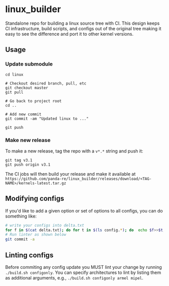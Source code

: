 linux\_builder
====


Standalone repo for building a linux source tree with CI. This design keeps CI infrastructure, build scripts, and configs
out of the original tree making it easy to see the difference and port it to other kernel versions.


## Usage

### Update submodule

```
cd linux

# Checkout desired branch, pull, etc
git checkout master
git pull

# Go back to project root
cd ..

# Add new commit
git commit -am "Updated linux to ..."

git push
```


### Make new release

To make a new release, tag the repo with a `v*.*` string and push it:

```
git tag v3.1
git push origin v3.1
```

The CI jobs will then build your release and make it available at `https://github.com/panda-re/linux_builder/releases/download/<TAG-NAME>/kernels-latest.tar.gz`

## Modifying configs
If you'd like to add a given option or set of options to all configs, you can do something like:

```sh
# write your configs into delta.txt
for f in $(cat delta.txt); do for t in $(ls config.*); do  echo $f>>$t; done; done
# Run linter as shown below
git commit -a
```

## Linting configs
Before commiting any config update you MUST lint your change by running `./build.sh configonly`. You can specify architectures to lint by listing them as additional arguments, e.g., `./build.sh configonly armel mipel`.
